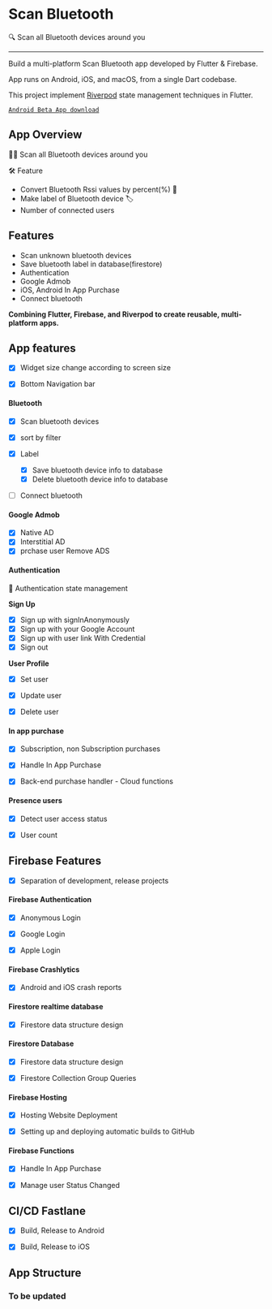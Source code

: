 # Scan Bluetooth

🔍 Scan all Bluetooth devices around you

---

Build a multi-platform Scan Bluetooth app developed by Flutter & Firebase.  

App runs on Android, iOS, and macOS, from a single Dart codebase.  

This project implement [Riverpod](https://riverpod.dev) state management techniques in Flutter.  


[`Android Beta App download`](https://play.google.com/store/apps/details?id=app.fruitshop.bomb)

## App Overview

🕵️‍♂️ Scan all Bluetooth devices around you

🛠 Feature
 - Convert Bluetooth Rssi values by percent(%) 📶
 - Make label of Bluetooth device 🏷
 - Number of connected users

## Features

- Scan unknown bluetooth devices
- Save bluetooth label in database(firestore)
- Authentication
- Google Admob
- iOS, Android In App Purchase
- Connect bluetooth


**Combining Flutter, Firebase, and Riverpod to create reusable, multi-platform apps.**


## App features

- [x] Widget size change according to screen size
- [x] Bottom Navigation bar


#### Bluetooth
- [x] Scan bluetooth devices
- [x] sort by filter
- [x] Label
  - [x] Save bluetooth device info to database
  - [x] Delete bluetooth device info to database
- [ ] Connect bluetooth


#### Google Admob
  - [x] Native AD
  - [x] Interstitial AD
  - [x] prchase user Remove ADS

#### Authentication
🚪 Authentication state management

**Sign Up**
- [x] Sign up with signInAnonymously
- [x] Sign up with your Google Account
- [x] Sign up with user link With Credential
- [x] Sign out

**User Profile**
- [x] Set user
- [x] Update user
- [x] Delete user


#### In app purchase
- [x] Subscription, non Subscription purchases
- [x] Handle In App Purchase
- [x] Back-end purchase handler - Cloud functions


#### Presence users
- [x] Detect user access status
- [x] User count


## Firebase Features
- [x] Separation of development, release projects


#### Firebase Authentication
  - [x] Anonymous Login
  - [x] Google Login
  - [x] Apple Login


#### Firebase Crashlytics
  - [x] Android and iOS crash reports


#### Firestore realtime database
  - [x] Firestore data structure design


####  Firestore Database
  - [x] Firestore data structure design
  - [x] Firestore Collection Group Queries


#### Firebase Hosting
  - [x] Hosting Website Deployment
  - [x] Setting up and deploying automatic builds to GitHub


#### Firebase Functions
  - [x] Handle In App Purchase
  - [x] Manage user Status Changed



## CI/CD Fastlane
- [x] Build, Release to Android
- [x] Build, Release to iOS


## App Structure

### To be updated
